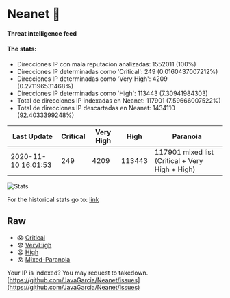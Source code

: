 # Neanet :hocho:
#### Threat intelligence feed
#### The stats:

- Direcciones IP con mala reputacion analizadas: 1552011 (100%)
- Direcciones IP determinadas como 'Critical':  249 (0.0160437007212%)
- Direcciones IP determinadas como 'Very High':  4209 (0.271196531468%)
- Direcciones IP determinadas como 'High':  113443 (7.30941984303)
- Total de direcciones IP indexadas en Neanet:  117901 (7.59666007522%)
- Total de direcciones IP descartadas en Neanet:  1434110 (92.4033399248%)

| Last Update | Critical | Very High | High | Paranoia |
| --- | --- | --- | --- | --- |
| 2020-11-10 16:01:53 | 249 | 4209 | 113443 | 117901 mixed list (Critical + Very High + High)|

![Stats](https://docs.google.com/spreadsheets/d/e/2PACX-1vSnaNMIXVabIpDJjufMlzH7poXnshF3mgd8Is1g9ytUEzVsP5my4Trn8f-xkoLLQ38xpL3HtmUexLo6/pubchart?oid=501124687&format=image)

For the historical stats go to: [link](/stats.csv)
## Raw
- :scream: [Critical](https://raw.githubusercontent.com/JavaGarcia/Neanet/master/blacklists/neanet_critical.txt)
- :fearful: [VeryHigh](https://raw.githubusercontent.com/JavaGarcia/Neanet/master/blacklists/neanet_veryHigh.txtt)
- :frowning: [High](https://raw.githubusercontent.com/JavaGarcia/Neanet/master/blacklists/neanet_high.txt)
- :dizzy_face: [Mixed-Paranoia](https://raw.githubusercontent.com/JavaGarcia/Neanet/master/blacklists/neanet_all.txt)


Your IP is indexed? You may request to takedown. [https://github.com/JavaGarcia/Neanet/issues](https://github.com/JavaGarcia/Neanet/issues)




























































































































































































































































































































































































































































































































































































































































































































































































































































































































































































































































































































































































































































































































































































































































































































































































































































































































































































































































































































































































































































































































